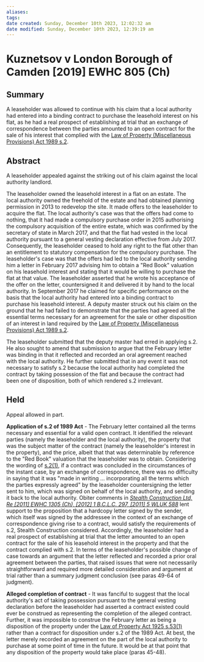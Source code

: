 ```yaml
---
aliases: 
tags: 
date created: Sunday, December 10th 2023, 12:02:32 am
date modified: Sunday, December 10th 2023, 12:39:19 am
---
```


# Kuznetsov v London Borough of Camden [2019] EWHC 805 (Ch)

## Summary

A leaseholder was allowed to continue with his claim that a local authority had entered into a binding contract to purchase the leasehold interest on his flat, as he had a real prospect of establishing at trial that an exchange of correspondence between the parties amounted to an open contract for the sale of his interest that complied with the [Law of Property (Miscellaneous Provisions) Act 1989 s.2](https://uk.westlaw.com/Document/IA99A6900E44B11DA8D70A0E70A78ED65/View/FullText.html?originationContext=document&transitionType=DocumentItem&ppcid=46addf3e9ae443afb4da7281b0fa466b&contextData=(sc.Default)).

## Abstract

A leaseholder appealed against the striking out of his claim against the local authority landlord.

The leaseholder owned the leasehold interest in a flat on an estate. The local authority owned the freehold of the estate and had obtained planning permission in 2013 to redevelop the site. It made offers to the leaseholder to acquire the flat. The local authority's case was that the offers had come to nothing, that it had made a compulsory purchase order in 2015 authorising the compulsory acquisition of the entire estate, which was confirmed by the secretary of state in March 2017, and that the flat had vested in the local authority pursuant to a general vesting declaration effective from July 2017. Consequently, the leaseholder ceased to hold any right to the flat other than an entitlement to statutory compensation for the compulsory purchase. The leaseholder's case was that the offers had led to the local authority sending him a letter in February 2017 advising him to obtain a "Red Book" valuation on his leasehold interest and stating that it would be willing to purchase the flat at that value. The leaseholder asserted that he wrote his acceptance of the offer on the letter, countersigned it and delivered it by hand to the local authority. In September 2017 he claimed for specific performance on the basis that the local authority had entered into a binding contract to purchase his leasehold interest. A deputy master struck out his claim on the ground that he had failed to demonstrate that the parties had agreed all the essential terms necessary for an agreement for the sale or other disposition of an interest in land required by the [Law of Property (Miscellaneous Provisions) Act 1989 s.2](https://uk.westlaw.com/Document/IA99A6900E44B11DA8D70A0E70A78ED65/View/FullText.html?originationContext=document&transitionType=DocumentItem&ppcid=46addf3e9ae443afb4da7281b0fa466b&contextData=(sc.Default)).

The leaseholder submitted that the deputy master had erred in applying s.2. He also sought to amend that submission to argue that the February letter was binding in that it reflected and recorded an oral agreement reached with the local authority. He further submitted that in any event it was not necessary to satisfy s.2 because the local authority had completed the contract by taking possession of the flat and because the contract had been one of disposition, both of which rendered s.2 irrelevant.

## Held

Appeal allowed in part.

**Application of s.2 of 1989 Act** - The February letter contained all the terms necessary and essential for a valid open contract. It identified the relevant parties (namely the leaseholder and the local authority), the property that was the subject matter of the contract (namely the leaseholder's interest in the property), and the price, albeit that that was determinable by reference to the "Red Book" valuation that the leaseholder was to obtain. Considering the wording of [s.2(1)](https://uk.westlaw.com/Document/IA99A6900E44B11DA8D70A0E70A78ED65/View/FullText.html?originationContext=document&transitionType=DocumentItem&ppcid=46addf3e9ae443afb4da7281b0fa466b&contextData=(sc.Default)), if a contract was concluded in the circumstances of the instant case, by an exchange of correspondence, there was no difficulty in saying that it was "made in writing … incorporating all the terms which the parties expressly agreed" by the leaseholder countersigning the letter sent to him, which was signed on behalf of the local authority, and sending it back to the local authority. Obiter comments in _[Stealth Construction Ltd, Re [2011] EWHC 1305 (Ch), [2012] 1 B.C.L.C. 297, [2011] 5 WLUK 588](https://uk.westlaw.com/Document/I53869310859311E0AE91BF2B176F10D6/View/FullText.html?originationContext=document&transitionType=DocumentItem&ppcid=46addf3e9ae443afb4da7281b0fa466b&contextData=(sc.Default))_ lent support to the proposition that a hardcopy letter signed by the sender, which itself was signed by the addressee in the context of an exchange of correspondence giving rise to a contract, would satisfy the requirements of s.2, Stealth Construction considered. Accordingly, the leaseholder had a real prospect of establishing at trial that the letter amounted to an open contract for the sale of his leasehold interest in the property and that the contract complied with s.2. In terms of the leaseholder's possible change of case towards an argument that the letter reflected and recorded a prior oral agreement between the parties, that raised issues that were not necessarily straightforward and required more detailed consideration and argument at trial rather than a summary judgment conclusion (see paras 49-64 of judgment).

**Alleged completion of contract** - It was fanciful to suggest that the local authority's act of taking possession pursuant to the general vesting declaration before the leaseholder had asserted a contract existed could ever be construed as representing the completion of the alleged contract. Further, it was impossible to construe the February letter as being a disposition of the property under the [Law of Property Act 1925 s.53(1)](https://uk.westlaw.com/Document/I38DBD440E44811DA8D70A0E70A78ED65/View/FullText.html?originationContext=document&transitionType=DocumentItem&ppcid=46addf3e9ae443afb4da7281b0fa466b&contextData=(sc.Default)) rather than a contract for disposition under s.2 of the 1989 Act. At best, the letter merely recorded an agreement on the part of the local authority to purchase at some point of time in the future. It would be at that point that any disposition of the property would take place (paras 45-48).

